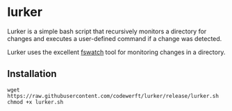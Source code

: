 # lurker

Lurker is a simple bash script that recursively monitors a directory for changes
and executes a user-defined command if a change was detected.

Lurker uses the excellent [fswatch](https://github.com/emcrisostomo/fswatch)
tool for monitoring changes in a directory.

## Installation

```
wget https://raw.githubusercontent.com/codewerft/lurker/release/lurker.sh
chmod +x lurker.sh
```
